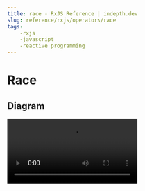 ```yaml
---
title: race - RxJS Reference | indepth.dev
slug: reference/rxjs/operators/race
tags:
    -rxjs 
    -javascript 
    -reactive programming
---
```


# Race

## Diagram

<video>
    <source src="https://images.indepth.dev/references/rxjs/race.mp4" type="video/mp4">
</video>
